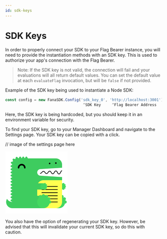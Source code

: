 ```yaml
---
id: sdk-keys
---
```


# SDK Keys

In order to properly connect your SDK to your Flag Bearer instance, you will need to provide the instantiation methods with an SDK key. This is used to authorize your app's connection with the Flag Bearer.

> Note: If the SDK key is not valid, the connection will fail and your evaluations will all return default values. You can set the default value at each `evaluateFlag` invocation, but will be `false` if not provided.

Example of the SDK key being used to instantiate a Node SDK:

```js
const config = new FanaSDK.Config('sdk_key_0', 'http://localhost:3001')
                                   ^SDK Key     ^Flag Bearer Address
```

Here, the SDK key is being hardcoded, but you should keep it in an environment variable for security.

To find your SDK key, go to your Manager Dashboard and navigate to the Settings page. Your SDK key can be copied with a click.

// image of the settings page here

![img alt](/img/docusaurus.png)

You also have the option of regenerating your SDK key. However, be advised that this will invalidate your current SDK key, so do this with caution.
